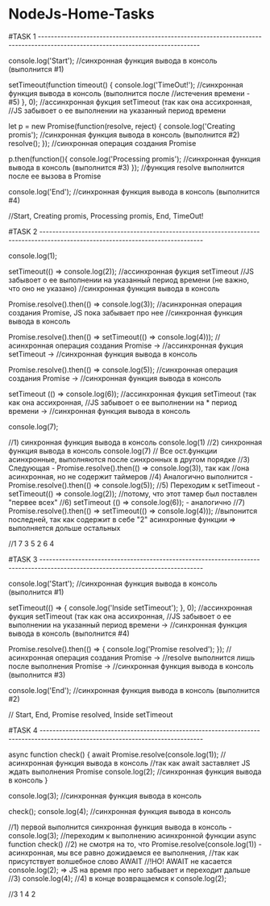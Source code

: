 # NodeJs-Home-Tasks

#TASK 1 --------------------------------------------------------------------------------------------------------------------------------

console.log('Start');
//синхронная функция вывода в консоль (выполнится #1)

setTimeout(function timeout() {
    console.log('TimeOut!');
    //синхронная функция вывода в консоль (выполнится после
    //истечения времени - #5)
}, 0);
//ассинхронная фукция setTimeout (так как она ассихронная, 
//JS забывоет о ее выполнении на указанный период времени

let p = new Promise(function(resolve, reject) {
    console.log('Creating promis');
    //синхронная функция вывода в консоль (выполнится #2)
    resolve();
});
//синхронная операция создания Promise

p.then(function(){
    console.log('Processing promis');
    //синхронная функция вывода в консоль (выполнится #3)
});
//функция resolve выполнится после ее вызова в Promise

console.log('End');
//синхронная функция вывода в консоль (выполнится #4)


//Start, Creating promis, Processing promis, End, TimeOut!


#TASK 2 --------------------------------------------------------------------------------------------------------------------------------

console.log(1);

setTimeout(() => console.log(2));
//ассинхронная фукция setTimeout
//JS забывоет о ее выполнении на указанный период времени (не важно, что оно не указано)
//синхронная функция вывода в консоль 

Promise.resolve().then(() => console.log(3));
//асинхронная операция создания Promise, JS пока забывает про нее
//синхронная функция вывода в консоль 

Promise.resolve().then(() => setTimeout(() => console.log(4)));
//асинхронная операция создания Promise -> 
//ассинхронная фукция setTimeout ->
//синхронная функция вывода в консоль 

Promise.resolve().then(() => console.log(5));
//синхронная операция создания Promise -> 
//синхронная функция вывода в консоль

setTimeout (() => console.log(6));
//ассинхронная фукция setTimeout (так как она ассихронная, 
//JS забывоет о ее выполнении на * период времени ->
//синхронная функция вывода в консоль 

console.log(7);

//1) синхронная функция вывода в консоль console.log(1)
//2) синхронная функция вывода в консоль console.log(7)
// Все ост.функции асинхронные, выполняются после синхронных в другом порядке
//3) Следующая - Promise.resolve().then(() => console.log(3)), так как 
//она асинхронная, но не содержит таймеров
//4) Аналогично выполнится - Promise.resolve().then(() => console.log(5));
//5) Переходим к setTimeout - setTimeout(() => console.log(2));
//потому, что этот тамер был поставлен "первее всех"
//6) setTimeout (() => console.log(6)); - аналогично
//7) Promise.resolve().then(() => setTimeout(() => console.log(4)));
//выпонится последней, так как содержит в себе "2" асинхронные функции => выполняется дольше остальных

//1 7 3 5 2 6 4 

#TASK 3 --------------------------------------------------------------------------------------------------------------------------------

console.log('Start');
//синхронная функция вывода в консоль (выполнится #1)

setTimeout(() => {
    console.log('Inside setTimeout');
}, 0);
//ассинхронная фукция setTimeout (так как она ассихронная, 
//JS забывоет о ее выполнении на указанный период времени ->
//синхронная функция вывода в консоль (выполнится #4)

Promise.resolve().then(() => {
    console.log('Promise resolved');
});
//асинхронная операция создания Promise ->
//resolve выполнится лишь после выполнения Promise ->
//синхронная функция вывода в консоль (выполнится #3)

console.log('End');
//синхронная функция вывода в консоль (выполнится #2)

// Start, End, Promise resolved, Inside setTimeout


#TASK 4 --------------------------------------------------------------------------------------------------------------------------------

async function check() {
    await Promise.resolve(console.log(1));
    //асинхронная функция вывода в консоль 
    //так как await заставляет JS ждать выполнения Promise
    console.log(2);
    //синхронная функция вывода в консоль
}

console.log(3);
//синхронная функция вывода в консоль

check();
console.log(4);
//синхронная функция вывода в консоль 

//1) первой выполнится синхронная функция вывода в консоль - console.log(3);
//переходим к выполнению асинхронной функции async function check() 
//2) не смотря на то, что Promise.resolve(console.log(1)) - асинхронная, мы все равно дожидаемся ее выполнения,
//так как присутствует волшебное слово AWAIT
//!НО! AWAIT не касается console.log(2); => JS на время про него забывает и переходит дальше
//3) console.log(4);
//4) в конце возвращаемся к console.log(2);

//3 1 4 2
